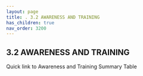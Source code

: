 ```yaml
---
layout: page
title: . 3.2 AWARENESS AND TRAINING 
has_children: true
nav_order: 3200 
---
```


## 3.2 AWARENESS AND TRAINING 

Quick link to Awareness and Training Summary Table
